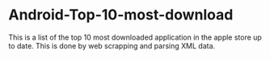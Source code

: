 # Android-Top-10-most-download

This is a list of the top 10 most downloaded application in the apple store up to date. 
This is done by web scrapping and parsing XML data.
